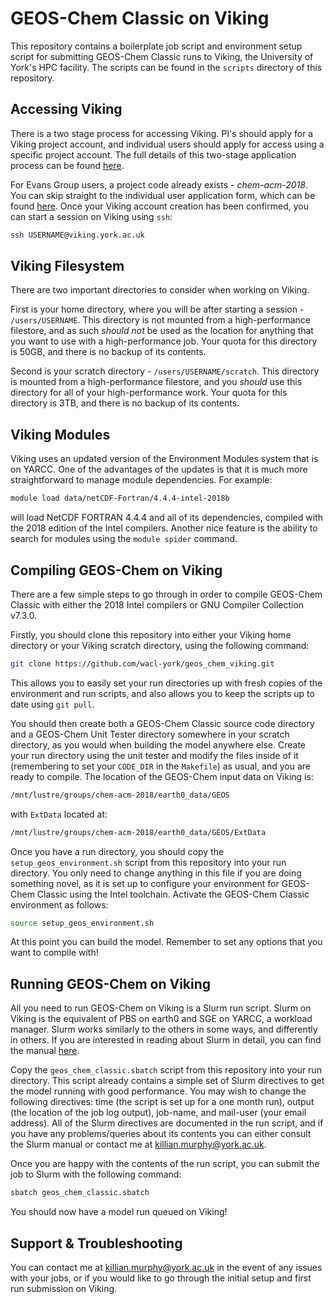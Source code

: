 # GEOS-Chem Classic on Viking
This repository contains a boilerplate job script and environment setup script for submitting GEOS-Chem Classic runs to Viking, the University of York's HPC facility. The scripts can be found in the `scripts` directory of this repository.

## Accessing Viking
There is a two stage process for accessing Viking. PI's should apply for a Viking project account, and individual users should apply for access using a specific project account. The full details of this two-stage application process can be found [here](https://wiki.york.ac.uk/display/RHPC/VK1%29+How+to+access+Viking).

For Evans Group users, a project code already exists - *chem-acm-2018*. You can skip straight to the individual user application form, which can be found [here](https://goo.gl/forms/0Uhl5sIOhFlYtZc63). Once your Viking account creation has been confirmed, you can start a session on Viking using `ssh`:

```bash
ssh USERNAME@viking.york.ac.uk
```

## Viking Filesystem
There are two important directories to consider when working on Viking.

First is your home directory, where you will be after starting a session - `/users/USERNAME`. This directory is not mounted from a high-performance filestore, and as such _*should not*_ be used as the location for anything that you want to use with a high-performance job. Your quota for this directory is 50GB, and there is no backup of its contents.

Second is your scratch directory - `/users/USERNAME/scratch`. This directory is mounted from a high-performance filestore, and you _*should*_ use this directory for all of your high-performance work. Your quota for this directory is 3TB, and there is no backup of its contents.

## Viking Modules
Viking uses an updated version of the Environment Modules system that is on YARCC. One of the advantages of the updates is that it is much more straightforward to manage module dependencies. For example:

```bash
module load data/netCDF-Fortran/4.4.4-intel-2018b
```

will load NetCDF FORTRAN 4.4.4 and all of its dependencies, compiled with the 2018 edition of the Intel compilers. Another nice feature is the ability to search for modules using the `module spider` command.

## Compiling GEOS-Chem on Viking
There are a few simple steps to go through in order to compile GEOS-Chem Classic with either the 2018 Intel compilers or GNU Compiler Collection v7.3.0.

Firstly, you should clone this repository into either your Viking home directory or your Viking scratch directory, using the following command:

```bash
git clone https://github.com/wacl-york/geos_chem_viking.git
```

This allows you to easily set your run directories up with fresh copies of the environment and run scripts, and also allows you to keep the scripts up to date using `git pull`.

You should then create both a GEOS-Chem Classic source code directory and a GEOS-Chem Unit Tester directory somewhere in your scratch directory, as you would when building the model anywhere else. Create your run directory using the unit tester and modify the files inside of it (remembering to set your `CODE_DIR` in the `Makefile`) as usual, and you are ready to compile. The location of the GEOS-Chem input data on Viking is:

```bash
/mnt/lustre/groups/chem-acm-2018/earth0_data/GEOS
```

with `ExtData` located at:

```bash
/mnt/lustre/groups/chem-acm-2018/earth0_data/GEOS/ExtData
```

Once you have a run directory, you should copy the `setup_geos_environment.sh` script from this repository into your run directory. You only need to change anything in this file if you are doing something novel, as it is set up to configure your environment for GEOS-Chem Classic using the Intel toolchain. Activate the GEOS-Chem Classic environment as follows:

```bash
source setup_geos_environment.sh
```

At this point you can build the model. Remember to set any options that you want to compile with!

## Running GEOS-Chem on Viking
All you need to run GEOS-Chem on Viking is a Slurm run script. Slurm on Viking is the equivalent of PBS on earth0 and SGE on YARCC, a workload manager. Slurm works similarly to the others in some ways, and differently in others. If you are interested in reading about Slurm in detail, you can find the manual [here](https://slurm.schedmd.com/).

Copy the `geos_chem_classic.sbatch` script from this repository into your run directory. This script already contains a simple set of Slurm directives to get the model running with good performance. You may wish to change the following directives: time (the script is set up for a one month run), output (the location of the job log output), job-name, and mail-user (your email address). All of the Slurm directives are documented in the run script, and if you have any problems/queries about its contents you can either consult the Slurm manual or contact me at <killian.murphy@york.ac.uk>.

Once you are happy with the contents of the run script, you can submit the job to Slurm with the following command:

```bash
sbatch geos_chem_classic.sbatch
```

You should now have a model run queued on Viking!

## Support & Troubleshooting
You can contact me at <killian.murphy@york.ac.uk> in the event of any issues with your jobs, or if you would like to go through the initial setup and first run submission on Viking.
